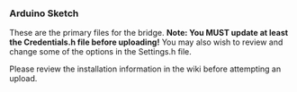 ### Arduino Sketch

These are the primary files for the bridge.  **Note: You MUST update at least the Credentials.h file before uploading!**  You may also wish to review and change some of the options in the Settings.h file.

Please review the installation information in the wiki before attempting an upload.
